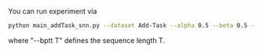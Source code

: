  You can run experiment via 
 ```bash
python main_addTask_snn.py --dataset Add-Task --alpha 0.5 --beta 0.5 --clip 1. --lr 0.003 --optim 'Adam' --nhid 128 --log-interval 200 --epochs 10000 --bptt 1000 --seed 444
  ```
 where "--bptt T" defines the sequence length T.
